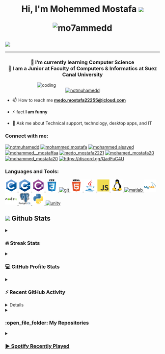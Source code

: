 <h1 align="center">
    Hi, I'm Mohemmed Mostafa
    <img src="https://media.giphy.com/media/hvRJCLFzcasrR4ia7z/giphy.gif" width="30px"/>
     <div align="center">
           <p align="center"> <img src="https://komarev.com/ghpvc/?username=mo7ammedd&label=Profile%20views&color=0e75b6&style=flat" alt="mo7ammedd" /> </p>
     </h1>
  </div>
 


<a href="https://github.com/DenverCoder1/readme-typing-svg">
    <img src="https://readme-typing-svg.herokuapp.com?font=Time+New+Roman&color=FFFFFF&size=25&center=true&vCenter=true&width=800&height=150&lines=Computer+Science+Student;I’m+interested+in+Fullstack;">
</a>
 <hr>
<h3 align="center">🌱 I’m currently learning Computer Science<br>
🌱 I am a Junior at Faculty of Computers & Informatics at Suez Canal University</h3>
<img align="right" alt="coding" width="400" src="https://wykop.pl/cdn/c3201142/comment_SMYPPXJaARHT82CoRp9sbyPOfESEjv6W.gif">



<p align="center">
  <a href="https://twitter.com/notmuhamedd" target="blank">
    <img src="https://img.shields.io/twitter/follow/notmuhamedd?logo=twitter&style=for-the-badge" alt="notmuhamedd" />
  </a>
</p>

- 📫 How to reach me **medo.mostafa22255@icloud.com**

- ⚡  fact **I am funny**
-  💬 Ask me about Technical support, technology, desktop apps, and IT
<h3 align="left">Connect with me:</h3>
<p align="left">
<a href="https://twitter.com/notmuhamedd" target="blank"><img align="center" src="https://raw.githubusercontent.com/rahuldkjain/github-profile-readme-generator/master/src/images/icons/Social/twitter.svg" alt="notmuhamedd" height="30" width="40" /></a>
<a href="https://www.linkedin.com/in/mohammed-mostafa-316b21254/" target="blank"><img align="center" src="https://raw.githubusercontent.com/rahuldkjain/github-profile-readme-generator/master/src/images/icons/Social/linked-in-alt.svg" alt="mohammed mostafa" height="30" width="40" /></a>
<a href="https://www.facebook.com/profile.php?id=100008513341810" target="blank"><img align="center" src="https://raw.githubusercontent.com/rahuldkjain/github-profile-readme-generator/master/src/images/icons/Social/facebook.svg" alt="mohammed alsayed" height="30" width="40" /></a>
<a href="https://www.instagram.com/mohammed__mostaffaa/" target="blank"><img align="center" src="https://raw.githubusercontent.com/rahuldkjain/github-profile-readme-generator/master/src/images/icons/Social/instagram.svg" alt="mohammed__mostaffaa" height="30" width="40" /></a>
<a href="https://www.hackerrank.com/medo_mostafa2221" target="blank"><img align="center" src="https://raw.githubusercontent.com/rahuldkjain/github-profile-readme-generator/master/src/images/icons/Social/hackerrank.svg" alt="medo_mostafa2221" height="30" width="40" /></a>
<a href="https://codeforces.com/profile/mohamed_mostafa20" target="blank"><img align="center" src="https://raw.githubusercontent.com/rahuldkjain/github-profile-readme-generator/master/src/images/icons/Social/codeforces.svg" alt="mohamed_mostafa20" height="30" width="40" /></a>
<a href="https://www.leetcode.com/mohammed_mostafa20" target="blank"><img align="center" src="https://raw.githubusercontent.com/rahuldkjain/github-profile-readme-generator/master/src/images/icons/Social/leet-code.svg" alt="mohammed_mostafa20" height="30" width="40" /></a>
<a href="https://discord.gg/https://discord.gg/QadFuC4U" target="blank"><img align="center" src="https://raw.githubusercontent.com/rahuldkjain/github-profile-readme-generator/master/src/images/icons/Social/discord.svg" alt="https://discord.gg/QadFuC4U" height="30" width="40" /></a>
</p>

<h3 align="left">Languages and Tools:</h3>
<p align="left"> <a href="https://www.cprogramming.com/" target="_blank" rel="noreferrer"> <img src="https://raw.githubusercontent.com/devicons/devicon/master/icons/c/c-original.svg" alt="c" width="40" height="40"/> </a> <a href="https://www.w3schools.com/cpp/" target="_blank" rel="noreferrer"> <img src="https://raw.githubusercontent.com/devicons/devicon/master/icons/cplusplus/cplusplus-original.svg" alt="cplusplus" width="40" height="40"/> </a> <a href="https://www.w3schools.com/cs/" target="_blank" rel="noreferrer"> <img src="https://raw.githubusercontent.com/devicons/devicon/master/icons/csharp/csharp-original.svg" alt="csharp" width="40" height="40"/> </a> <a href="https://www.w3schools.com/css/" target="_blank" rel="noreferrer"> <img src="https://raw.githubusercontent.com/devicons/devicon/master/icons/css3/css3-original-wordmark.svg" alt="css3" width="40" height="40"/> </a> <a href="https://git-scm.com/" target="_blank" rel="noreferrer"> <img src="https://www.vectorlogo.zone/logos/git-scm/git-scm-icon.svg" alt="git" width="40" height="40"/> </a> <a href="https://www.w3.org/html/" target="_blank" rel="noreferrer"> <img src="https://raw.githubusercontent.com/devicons/devicon/master/icons/html5/html5-original-wordmark.svg" alt="html5" width="40" height="40"/> </a> <a href="https://www.java.com" target="_blank" rel="noreferrer"> <img src="https://raw.githubusercontent.com/devicons/devicon/master/icons/java/java-original.svg" alt="java" width="40" height="40"/> </a> <a href="https://developer.mozilla.org/en-US/docs/Web/JavaScript" target="_blank" rel="noreferrer"> <img src="https://raw.githubusercontent.com/devicons/devicon/master/icons/javascript/javascript-original.svg" alt="javascript" width="40" height="40"/> </a> <a href="https://www.linux.org/" target="_blank" rel="noreferrer"> <img src="https://raw.githubusercontent.com/devicons/devicon/master/icons/linux/linux-original.svg" alt="linux" width="40" height="40"/> </a> <a href="https://www.mathworks.com/" target="_blank" rel="noreferrer"> <img src="https://upload.wikimedia.org/wikipedia/commons/2/21/Matlab_Logo.png" alt="matlab" width="40" height="40"/> </a> <a href="https://www.mysql.com/" target="_blank" rel="noreferrer"> <img src="https://raw.githubusercontent.com/devicons/devicon/master/icons/mysql/mysql-original-wordmark.svg" alt="mysql" width="40" height="40"/> </a> <a href="https://nodejs.org" target="_blank" rel="noreferrer"> <img src="https://raw.githubusercontent.com/devicons/devicon/master/icons/nodejs/nodejs-original-wordmark.svg" alt="nodejs" width="40" height="40"/> </a> <a href="https://www.postgresql.org" target="_blank" rel="noreferrer"> <img src="https://raw.githubusercontent.com/devicons/devicon/master/icons/postgresql/postgresql-original-wordmark.svg" alt="postgresql" width="40" height="40"/> </a> <a href="https://www.python.org" target="_blank" rel="noreferrer"> <img src="https://raw.githubusercontent.com/devicons/devicon/master/icons/python/python-original.svg" alt="python" width="40" height="40"/> </a> <a href="https://unity.com/" target="_blank" rel="noreferrer"> <img src="https://www.vectorlogo.zone/logos/unity3d/unity3d-icon.svg" alt="unity" width="40" height="40"/> </a> </p>





	
## <picture> <img src = "https://github.com/7oSkaaa/7oSkaaa/blob/main/Images/Statistics.gif?raw=true" width = 50px>  </picture> Github Stats
	

<details><summary><h3> 🔥 Streak Stats</h3></summary>

----	

<p align="center"><img src="https://github-readme-streak-stats.herokuapp.com/?user=mo7ammedd&theme=tokyonight_duo" alt="mo7ammedd" /></p>

</details>
  
<details><summary><h3>💻 GitHub Profile Stats</h3></summary>

----
	
<p align="center">
    <a> 
  <img src="https://github-readme-stats.vercel.app/api?username=mo7ammedd&show_icons=true&theme=tokyonight" alt="Anurag's GitHub stats"
 height="230px"</a>
  <img src="https://github-readme-stats.vercel.app/api/top-langs/?username=mo7ammedd&show_icons=true&theme=tokyonight" alt="Top Langs" height="230px"/>
<br/>

  <b>Note:</b> Top languages is only a metric of the languages my public code consists of and doesn't reflect experience or skill level.
  </p>
</details>

<details><summary><h3>⚡ Recent GitHub Activity</h3></summary>

----
 


<img src="https://github-readme-activity-graph.vercel.app/graph?username=mo7ammedd&bg_color=1a1b27&color=aa82d9&line=628edb&point=64bfaf&area=true&hide_border=true)(https://github.com/ashutosh00710/github-readme-activity-graph)">	
	
</details>

<details><summary> <h3> :trophy: Git profile Trophies </h3></summary>

----
[![trophy](https://github-profile-trophy.vercel.app/?username=mo7ammedd&theme=tokyonight)](https://github.com/ryo-ma/github-profile-trophy)
  
</p>
	
</details>

<details><summary><h3> :open_file_folder: My Repositories </h3></summary>
	
<div>
  <p align="center">
	  <a href="https://github.com/Mo7ammedd/myportfolio">
      		<img src="https://github-readme-stats.vercel.app/api/pin/?username=Mo7ammedd&repo=myportfolio&theme=tokyonight" 
    	</a>
	<a href="https://github.com/Mo7ammedd/Backend-NodeJS-Summer-Training-">
      		<img src="https://github-readme-stats.vercel.app/api/pin/?username=Mo7ammedd&repo=Backend-NodeJS-Summer-Training-&theme=tokyonight" 
    	</a>
	<a href="https://github.com/Mo7ammedd/youtube-summary">
      		<img src="https://github-readme-stats.vercel.app/api/pin/?username=Mo7ammedd&repo=youtube-summary&theme=tokyonight" alt="GitHub Stats" />
    	</a>
<a href="https://github.com/Mo7ammedd/hospital-system-py">
      		<img src="https://github-readme-stats.vercel.app/api/pin/?username=Mo7ammedd&repo=hospital-system-py&theme=tokyonight" alt="GitHub Stats" />
    	</a>
	<a href="https://github.com/Mo7ammedd/Hospital-system">
      		<img src="https://github-readme-stats.vercel.app/api/pin/?username=mo7ammedd&repo=Hospital-system&theme=tokyonight" alt="GitHub Stats" />
    	</a>
	<a href="https://github.com/Mo7ammedd/nodejs-e-commerce">
      		<img src="https://github-readme-stats.vercel.app/api/pin/?username=mo7ammedd&repo=nodejs-e-commerce&theme=tokyonight" alt="GitHub Stats" />
    	</a>
	<a href="https://github.com/Mo7ammedd/download-pdf">
      		<img src="https://github-readme-stats.vercel.app/api/pin/?username=mo7ammedd&repo=download-pdf&theme=tokyonight" alt="GitHub Stats" />
    	</a>
	<a href="https://github.com/Mo7ammedd/color-quiz-application">
      		<img src="https://github-readme-stats.vercel.app/api/pin/?username=mo7ammedd&repo=color-quiz-application&theme=tokyonight" alt="GitHub Stats" />
    	</a>
	<a href="https://github.com/Mo7ammedd/Mo7ammedd">
      		<img src="https://github-readme-stats.vercel.app/api/pin/?username=mo7ammedd&repo=mo7ammedd&theme=tokyonight" alt="GitHub Stats" />
    	</a>   
	<a href="https://github.com/Mo7ammedd/color-quiz-application">
      		<img src="https://github-readme-stats.vercel.app/api/pin/?username=mo7ammedd&repo=color-quiz-application&theme=tokyonight" alt="GitHub Stats" />
    	</a>    	     	    	
 	<a href="https://github.com/Mo7ammedd/analysis-user-feeling">
      		<img src="https://github-readme-stats.vercel.app/api/pin/?username=mo7ammedd&repo=analysis-user-feeling&theme=tokyonight" alt="GitHub Stats" />
    	</a>    	     	    	
 	<a href="https://github.com/Mo7ammedd/flower-store">
      		<img src="https://github-readme-stats.vercel.app/api/pin/?username=mo7ammedd&repo=flower-store&theme=tokyonight" alt="GitHub Stats" />
    	</a>    	     	    	
 	<a href="https://github.com/Mo7ammedd/it_project">
      		<img src="https://github-readme-stats.vercel.app/api/pin/?username=mo7ammedd&repo=it_project&theme=tokyonight" alt="GitHub Stats" />
    	</a>    
		<a href="https://github.com/Mo7ammedd/Among-us-reactor">
      		<img src="https://github-readme-stats.vercel.app/api/pin/?username=Mo7ammedd&repo=Among-us-reactor&theme=tokyonight" 
    	</a>
 	
    	
  </p>
</div>
</details>



<details>
    <summary><h3>▶️ Spotify Recently Played</h3></summary>
    <br />
    <img src="https://spotify-recently-played-readme.vercel.app/api?user=31m5unfyk7h4lp3am6x2lj25tmcm" />
</details>

